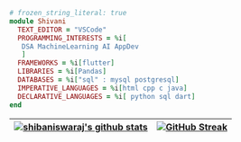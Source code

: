```ruby
# frozen_string_literal: true
module Shivani
  TEXT_EDITOR = "VSCode"
  PROGRAMMING_INTERESTS = %i[
   DSA MachineLearning AI AppDev
   ]
  FRAMEWORKS = %i[flutter]
  LIBRARIES = %i[Pandas]
  DATABASES = %i["sql" : mysql postgresql]
  IMPERATIVE_LANGUAGES = %i[html cpp c java]
  DECLARATIVE_LANGUAGES = %i[ python sql dart]
end
```
<!-- &include_all_commits=true -->

|<a href="https://github.com/shibaniswaraj/github-readme-stats"><img align="center" src="https://github-readme-stats.vercel.app/api?username=shibaniswaraj&count_private=true&show_icons=true&theme=dracula&hide_border=true" alt="shibaniswaraj's github stats" /></a> | [![GitHub Streak](https://github-readme-streak-stats.herokuapp.com?user=shibaniswaraj&theme=dracula&hide_border=true&date_format=M%20j%5B%2C%20Y%5D)](https://git.io/streak-stats) |
| ------------- | ------------- |

<!--[![GitHub Streak](https://github-readme-streak-stats.herokuapp.com?user=uneconomicalfairy14&theme=dracula&hide_border=true&date_format=M%20j%5B%2C%20Y%5D)](https://git.io/streak-stats)-->

